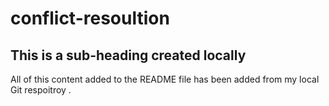 # conflict-resoultion

## This is a sub-heading created locally

All of this content added to the README file has been added from my local Git respoitroy .